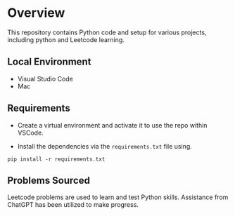 # Overview

This repository contains Python code and setup for various projects, including
python and Leetcode learning.

## Local Environment

- Visual Studio Code
- Mac

##  Requirements

- Create a virtual environment and activate it to use the repo within VSCode.

- Install the dependencies via the `requirements.txt` file using.

```commandline
pip install -r requirements.txt
```

## Problems Sourced

Leetcode problems are used to learn and test Python skills. Assistance from 
ChatGPT has been utilized to make progress.